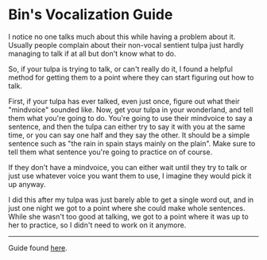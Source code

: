 # Bin's Vocalization Guide

I notice no one talks much about this while having a problem about it. Usually 
people complain about their non-vocal sentient tulpa just hardly managing to 
talk if at all but don't know what to do.

So, if your tulpa is trying to talk, or can't really do it, I found a helpful 
method for getting them to a point where they can start figuring out how to 
talk.

First, if your tulpa has ever talked, even just once, figure out what their 
"mindvoice" sounded like. Now, get your tulpa in your wonderland, and tell them 
what you're going to do. You're going to use their mindvoice to say a sentence, 
and then the tulpa can either try to say it with you at the same time, or you 
can say one half and they say the other. It should be a simple sentence such as 
"the rain in spain stays mainly on the plain". Make sure to tell them what 
sentence you're going to practice on of course.

If they don't have a mindvoice, you can either wait until they try to talk or 
just use whatever voice you want them to use, I imagine they would pick it up 
anyway.

I did this after my tulpa was just barely able to get a single word out, and in 
just one night we got to a point where she could make whole sentences. While 
she wasn't too good at talking, we got to a point where it was up to her to 
practice, so I didn't need to work on it anymore.

---

Guide found 
[here](http://community.tulpa.info/thread-sentience-coaxing-tulpae-into-talking).
